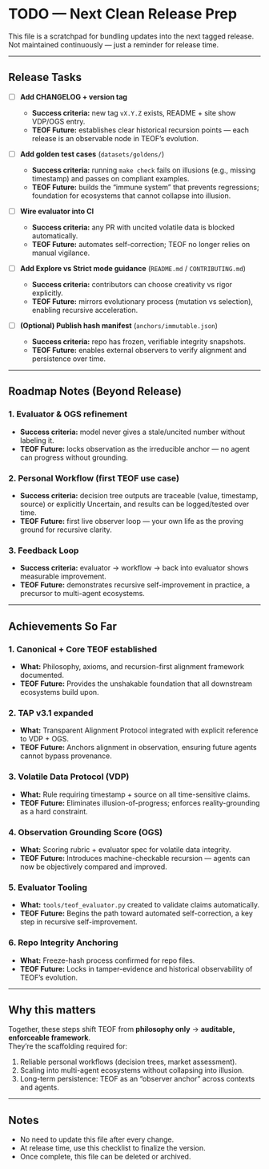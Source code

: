 # TODO — Next Clean Release Prep

This file is a scratchpad for bundling updates into the next tagged release.  
Not maintained continuously — just a reminder for release time.

---

## Release Tasks

- [ ] **Add CHANGELOG + version tag**  
  - **Success criteria:** new tag `vX.Y.Z` exists, README + site show VDP/OGS entry.  
  - **TEOF Future:** establishes clear historical recursion points — each release is an observable node in TEOF’s evolution.  

- [ ] **Add golden test cases** (`datasets/goldens/`)  
  - **Success criteria:** running `make check` fails on illusions (e.g., missing timestamp) and passes on compliant examples.  
  - **TEOF Future:** builds the “immune system” that prevents regressions; foundation for ecosystems that cannot collapse into illusion.  

- [ ] **Wire evaluator into CI**  
  - **Success criteria:** any PR with uncited volatile data is blocked automatically.  
  - **TEOF Future:** automates self-correction; TEOF no longer relies on manual vigilance.  

- [ ] **Add Explore vs Strict mode guidance** (`README.md` / `CONTRIBUTING.md`)  
  - **Success criteria:** contributors can choose creativity vs rigor explicitly.  
  - **TEOF Future:** mirrors evolutionary process (mutation vs selection), enabling recursive acceleration.  

- [ ] **(Optional) Publish hash manifest** (`anchors/immutable.json`)  
  - **Success criteria:** repo has frozen, verifiable integrity snapshots.  
  - **TEOF Future:** enables external observers to verify alignment and persistence over time.  

---

## Roadmap Notes (Beyond Release)

### 1. Evaluator & OGS refinement
- **Success criteria:** model never gives a stale/uncited number without labeling it.  
- **TEOF Future:** locks observation as the irreducible anchor — no agent can progress without grounding.  

### 2. Personal Workflow (first TEOF use case)
- **Success criteria:** decision tree outputs are traceable (value, timestamp, source) or explicitly Uncertain, and results can be logged/tested over time.  
- **TEOF Future:** first live observer loop — your own life as the proving ground for recursive clarity.  

### 3. Feedback Loop
- **Success criteria:** evaluator → workflow → back into evaluator shows measurable improvement.  
- **TEOF Future:** demonstrates recursive self-improvement in practice, a precursor to multi-agent ecosystems.  

---

## Achievements So Far

### 1. Canonical + Core TEOF established
- **What:** Philosophy, axioms, and recursion-first alignment framework documented.  
- **TEOF Future:** Provides the unshakable foundation that all downstream ecosystems build upon.  

### 2. TAP v3.1 expanded
- **What:** Transparent Alignment Protocol integrated with explicit reference to VDP + OGS.  
- **TEOF Future:** Anchors alignment in observation, ensuring future agents cannot bypass provenance.  

### 3. Volatile Data Protocol (VDP)
- **What:** Rule requiring timestamp + source on all time-sensitive claims.  
- **TEOF Future:** Eliminates illusion-of-progress; enforces reality-grounding as a hard constraint.  

### 4. Observation Grounding Score (OGS)
- **What:** Scoring rubric + evaluator spec for volatile data integrity.  
- **TEOF Future:** Introduces machine-checkable recursion — agents can now be objectively compared and improved.  

### 5. Evaluator Tooling
- **What:** `tools/teof_evaluator.py` created to validate claims automatically.  
- **TEOF Future:** Begins the path toward automated self-correction, a key step in recursive self-improvement.  

### 6. Repo Integrity Anchoring
- **What:** Freeze-hash process confirmed for repo files.  
- **TEOF Future:** Locks in tamper-evidence and historical observability of TEOF’s evolution.  

---

## Why this matters
Together, these steps shift TEOF from **philosophy only** → **auditable, enforceable framework**.  
They’re the scaffolding required for:  
1. Reliable personal workflows (decision trees, market assessment).  
2. Scaling into multi-agent ecosystems without collapsing into illusion.  
3. Long-term persistence: TEOF as an “observer anchor” across contexts and agents.  

---

## Notes
- No need to update this file after every change.  
- At release time, use this checklist to finalize the version.  
- Once complete, this file can be deleted or archived.  
